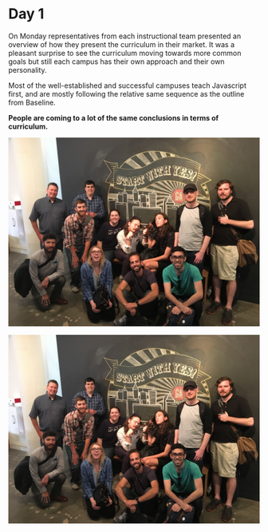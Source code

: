 # Day 1



On Monday representatives from each instructional team presented an overview of how they present the curriculum in their market. It was a pleasant surprise to see the curriculum moving towards more common goals but still each campus has their own approach and their own personality.

Most of the well-established and successful campuses teach Javascript first, and are mostly following the relative same sequence as the outline from Baseline.

**People are coming to a lot of the same conclusions in terms of curriculum.**
 
 ![Some of Us in Atlanta](./wdi-summit/images/some-of-us.jpg)

<img src="wdi-summit/images/some-of-us.jpg" alt="Some of us in GA Atlanta" />
